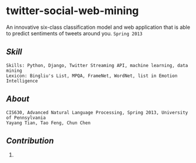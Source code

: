 twitter-social-web-mining
=========================

An innovative six-class classification model and web application that is able to predict sentiments of tweets around you.
`Spring 2013`

## _Skill_
    
    Skills: Python, Django, Twitter Streaming API, machine learning, data mining
    Lexicon: Bingliu's List, MPQA, FrameNet, WordNet, list in Emotion Intelligence
    
## _About_
    
    CIS630, Advanced Natural Language Processing, Spring 2013, University of Pennsylvania
    Yayang Tian, Tao Feng, Chun Chen

## _Contribution_
1. 
    

    
